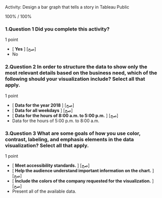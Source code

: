 Activity: Design a bar graph that tells a story in Tableau Public



100% / 100%




### 1.Question 1 Did you complete this activity?
1 point

* [ **Yes** ] [صح]
* No



### 2.Question 2 In order to structure the data to show only the most relevant details based on the business need, which of the following should your visualization include? Select all that apply.

1 point

* [ **Data for the year 2018** ] [صح]
* [ **Data for all weekdays** ] [صح]
* [ **Data for the hours of 8:00 a.m. to 5:00 p.m.** ] [صح]
* Data for the hours of 5:00 p.m. to 8:00 a.m.



### 3.Question 3 What are some goals of how you use color, contrast, labeling, and emphasis elements in the data visualization? Select all that apply.

1 point

* [ **Meet accessibility standards.** ] [صح]
* [ **Help the audience understand important information on the chart.** ] [صح]
* [ **Include the colors of the company requested for the visualization.** ] [صح]
* Present all of the available data.


